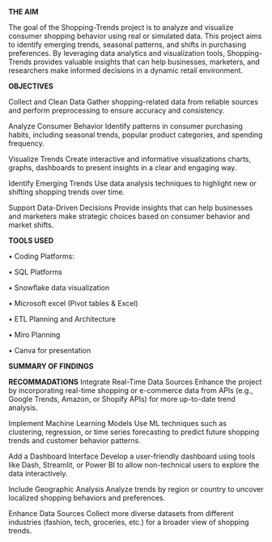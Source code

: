 
**THE AIM**

The goal of the Shopping-Trends project is to analyze and visualize consumer shopping behavior using real or simulated data. This project aims to identify emerging trends, seasonal patterns, and shifts in purchasing preferences. By leveraging data analytics and visualization tools, Shopping-Trends provides valuable insights that can help businesses, marketers, and researchers make informed decisions in a dynamic retail environment.

**OBJECTIVES**

Collect and Clean Data
Gather shopping-related data from reliable sources and perform preprocessing to ensure accuracy and consistency.

Analyze Consumer Behavior
Identify patterns in consumer purchasing habits, including seasonal trends, popular product categories, and spending frequency.

Visualize Trends
Create interactive and informative visualizations charts, graphs, dashboards to present insights in a clear and engaging way.

Identify Emerging Trends
Use data analysis techniques to highlight new or shifting shopping trends over time.

Support Data-Driven Decisions
Provide insights that can help businesses and marketers make strategic choices based on consumer behavior and market shifts.


**TOOLS USED**

• Coding Platforms:

• SQL Platforms

• Snowflake data visualization

• Microsoft excel (Pivot tables & Excel)

• ETL Planning and Architecture

• Miro Planning

• Canva for presentation

**SUMMARY OF FINDINGS**


**RECOMMADATIONS**
Integrate Real-Time Data Sources
Enhance the project by incorporating real-time shopping or e-commerce data from APIs (e.g., Google Trends, Amazon, or Shopify APIs) for more up-to-date trend analysis.

Implement Machine Learning Models
Use ML techniques such as clustering, regression, or time series forecasting to predict future shopping trends and customer behavior patterns.

Add a Dashboard Interface
Develop a user-friendly dashboard using tools like Dash, Streamlit, or Power BI to allow non-technical users to explore the data interactively.

Include Geographic Analysis
Analyze trends by region or country to uncover localized shopping behaviors and preferences.

Enhance Data Sources
Collect more diverse datasets from different industries (fashion, tech, groceries, etc.) for a broader view of shopping trends.
